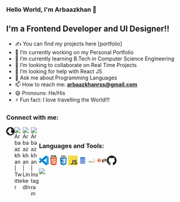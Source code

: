 ### Hello World, I'm Arbaazkhan 👋

## I'm a Frontend Developer and UI Designer!!

- ✍ You can find my projects here [portfolio]
- 🔭 I’m currently working on my Personal Portfolio 
- 🌱 I’m currently learning B.Tech in Computer Science Engineering 
- 👯 I’m looking to collaborate on Real Time Projects
- 🤔 I’m looking for help with React JS
- 💬 Ask me about Programming Languages 
- 📫 How to reach me: **arbaazkhanrss@gmail.com**
- 😄 Pronouns: He/His
- ⚡ Fun fact: I love travelling the World!!!


### Connect with me:

[<img align="left" alt="Arbaazkhan" width="22px" src="https://raw.githubusercontent.com/iconic/open-iconic/master/svg/globe.svg" />][website]
[<img align="left" alt="Arbaazkhan | Twitter" width="22px" src="https://cdn.jsdelivr.net/npm/simple-icons@v3/icons/twitter.svg" />][twitter]
[<img align="left" alt="Arbaazkhan | LinkedIn" width="22px" src="https://cdn.jsdelivr.net/npm/simple-icons@v3/icons/linkedin.svg" />][linkedin]
[<img align="left" alt="Arbaazkhan | Instagram" width="22px" src="https://cdn.jsdelivr.net/npm/simple-icons@v3/icons/instagram.svg" />][instagram]

<br />


### Languages and Tools:

<img align="left" alt="Visual Studio Code" width="26px" src="https://raw.githubusercontent.com/github/explore/80688e429a7d4ef2fca1e82350fe8e3517d3494d/topics/visual-studio-code/visual-studio-code.png" />
<img align="left" alt="HTML5" width="26px" src="https://raw.githubusercontent.com/github/explore/80688e429a7d4ef2fca1e82350fe8e3517d3494d/topics/html/html.png" />
<img align="left" alt="CSS3" width="26px" src="https://raw.githubusercontent.com/github/explore/80688e429a7d4ef2fca1e82350fe8e3517d3494d/topics/css/css.png" />
<img align="left" alt="JavaScript" width="26px" src="https://raw.githubusercontent.com/github/explore/80688e429a7d4ef2fca1e82350fe8e3517d3494d/topics/javascript/javascript.png" />
<img align="left" alt="SQL" width="26px" src="https://raw.githubusercontent.com/github/explore/80688e429a7d4ef2fca1e82350fe8e3517d3494d/topics/sql/sql.png" />

<img align="left" alt="MySQL" width="26px" src="https://raw.githubusercontent.com/github/explore/80688e429a7d4ef2fca1e82350fe8e3517d3494d/topics/mysql/mysql.png" />
<img align="left" alt="Git" width="26px" src="https://raw.githubusercontent.com/github/explore/80688e429a7d4ef2fca1e82350fe8e3517d3494d/topics/git/git.png" />
<img align="left" alt="GitHub" width="26px" src="https://raw.githubusercontent.com/github/explore/78df643247d429f6cc873026c0622819ad797942/topics/github/github.png" />




<br />
<br />

<img src="![Anurag's GitHub stats](https://github-readme-stats.vercel.app/api?username=arbaazkhanrs&show_icons=true&theme=radical)">




[website]: https://github.com/arbaazkhanrs
[twitter]: https://twitter.com/_denizworld
[instagram]: https://www.instagram.com/denizwaves/
[linkedin]: https://www.linkedin.com/in/arbaaz-khan-b3b160208/


